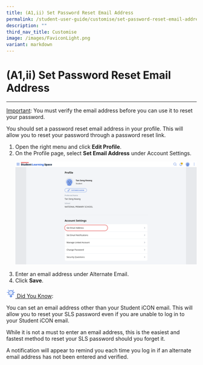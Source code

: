 ```yaml
---
title: (A1,ii) Set Password Reset Email Address
permalink: /student-user-guide/customise/set-password-reset-email-address/
description: ""
third_nav_title: Customise
image: /images/FaviconLight.png
variant: markdown
---
```

<h1 id="set-password-reset-email-address">(A1,ii) Set Password Reset Email Address</h1>
<hr>
<p><u>Important</u>: You must verify the email address before you can use it to reset your password.</p>
<p>You should set a password reset email address in your profile. This will allow you to reset your password through a password reset link.</p>
<ol>
<li>Open the right menu and click <strong>Edit Profile</strong>.</li>
	<li>On the Profile page, select <strong>Set Email Address</strong> under Account Settings.
	<p><img alt="Set Password Reset Email Address" src="/images/1Student/Cu-EmailAddress.png"></p>
 </li><li>Enter an email address under Alternate Email.</li>
<li>Click <strong>Save</strong>.</li>
</ol>
<u><img style="width:1.5rem; display: inline;" src="/images/Icons/Bulb32.svg"> Did You Know</u>:
<p>You can set an email address other than your Student iCON email. This will allow you to reset your SLS password even if you are unable to log in to your Student iCON email. </p>
<p>While it is not a must to enter an email address, this is the easiest and fastest method to reset your SLS password should you forget it.</p>
<p>A notification will appear to remind you each time you log in if an alternate email address has not been entered and verified.</p>